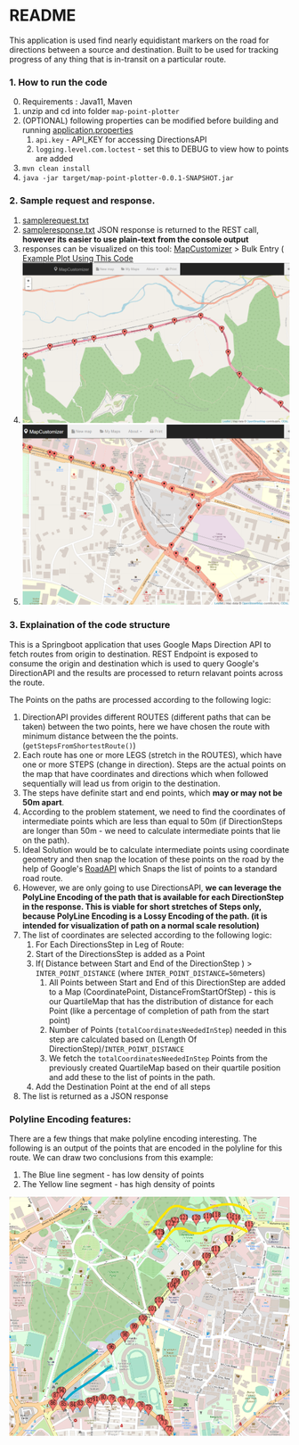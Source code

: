 # README

This application is used find nearly equidistant markers on the road for directions between a source and destination.
Built to be used for tracking progress of any thing that is in-transit on a particular route. 

### 1. How to run the code
0. Requirements : Java11, Maven
1. unzip and cd into folder `map-point-plotter`
2. (OPTIONAL) following properties can be modified before building and running [application.properties](src/main/resources/application.properties) 
    1. `api.key` - API_KEY for accessing DirectionsAPI
    2. `logging.level.com.loctest` - set this to DEBUG to view how to points are added
3. `mvn clean install`
4. `java -jar target/map-point-plotter-0.0.1-SNAPSHOT.jar`

   
### 2. Sample request and response.

1. [samplerequest.txt](src/main/resources/samplerequest.txt) 
2. [sampleresponse.txt](src/main/resources/sampleresponse.txt) JSON response is returned to the REST call, **however its easier to use plain-text from the console output**
3. responses can be visualized on this tool: [MapCustomizer](https://www.mapcustomizer.com/) > Bulk Entry ( [Example Plot Using This Code](https://www.mapcustomizer.com/map/linesandcurves)
3. ![alt text](src/main/resources/mountain.png)
4. ![alt text](src/main/resources/city.png)
   

### 3. Explaination of the code structure 

This is a Springboot application that uses Google Maps Direction API to fetch routes from origin to destination.
REST Endpoint is exposed to consume the origin and destination which is used to query Google's DirectionAPI and the results are processed to return relavant points across the route.


The Points on the paths are processed according to the following logic:

1. DirectionAPI provides different ROUTES (different paths that can be taken) between the two points, here we have chosen the route with minimum distance between the the points. (`getStepsFromShortestRoute()`)
2. Each route has one or more LEGS (stretch in the ROUTES), which have one or more STEPS (change in direction). Steps are the actual points on the map that have coordinates and directions which when followed sequentially will lead us from origin to the destination.  
3. The steps have definite start and end points, which **may or may not be 50m apart**. 
4. According to the problem statement, we need to find the coordinates of intermediate points which are less than equal to 50m (if DirectionSteps are longer than 50m - we need to calculate intermediate points that lie on the path).
5. Ideal Solution would be to calculate intermediate points using coordinate geometry and then snap the location of these points on the road by the help of Google's [RoadAPI](https://developers.google.com/maps/documentation/roads/snap) which Snaps the list of points to a standard road route.
6. However, we are only going to use DirectionsAPI, **we can leverage the PolyLine Encoding of the path that is available for each DirectionStep in the response. This is viable for short stretches of Steps only, because PolyLine Encoding is a Lossy Encoding of the path. (it is intended for visualization of path on a normal scale resolution)**
7. The list of coordinates are selected according to the following logic:
    1. For Each DirectionsStep in Leg of Route:
    2. Start of the  DirectionsStep is added as a Point
    3. If( Distance between Start and End of the DirectionStep ) > `INTER_POINT_DISTANCE` (where `INTER_POINT_DISTANCE=50`meters)
        1. All Points between Start and End of this DirectionStep are added to a Map (CoordinatePoint, DistanceFromStartOfStep) - this is our QuartileMap that has the distribution of distance for each Point (like a percentage of completion of path from the start point) 
        2. Number of Points (`totalCoordinatesNeededInStep`) needed in this step are calculated based on (Length Of DirectionStep)/`INTER_POINT_DISTANCE` 
        3. We fetch the `totalCoordinatesNeededInStep` Points from the previously created QuartileMap based on their quartile position and add these to the list of points in the path.
    4. Add the Destination Point at the end of all steps
8. The list is returned as a JSON response 

### Polyline Encoding features:

There are a few things that make polyline encoding interesting. 
The following is an output of the points that are encoded in the polyline for this route. We can draw two conclusions from this example:
1. The Blue line segment - has low density of points
2. The Yellow line segment - has high density of points

![alt text](src/main/resources/polyline-points-density.png)

   
